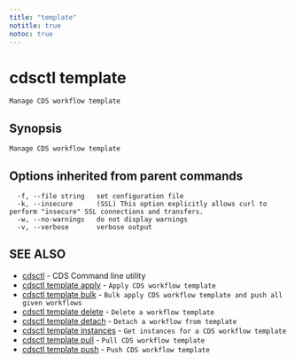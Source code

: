 ```yaml
---
title: "template"
notitle: true
notoc: true
---
```

# cdsctl template

`Manage CDS workflow template`

## Synopsis

`Manage CDS workflow template`

## Options inherited from parent commands

```
  -f, --file string   set configuration file
  -k, --insecure      (SSL) This option explicitly allows curl to perform "insecure" SSL connections and transfers.
  -w, --no-warnings   do not display warnings
  -v, --verbose       verbose output
```

## SEE ALSO

* [cdsctl](/docs/components/cdsctl/cdsctl/)	 - CDS Command line utility
* [cdsctl template apply](/docs/components/cdsctl/template/apply/)	 - `Apply CDS workflow template`
* [cdsctl template bulk](/docs/components/cdsctl/template/bulk/)	 - `Bulk apply CDS workflow template and push all given workflows`
* [cdsctl template delete](/docs/components/cdsctl/template/delete/)	 - `Delete a workflow template`
* [cdsctl template detach](/docs/components/cdsctl/template/detach/)	 - `Detach a workflow from template`
* [cdsctl template instances](/docs/components/cdsctl/template/instances/)	 - `Get instances for a CDS workflow template`
* [cdsctl template pull](/docs/components/cdsctl/template/pull/)	 - `Pull CDS workflow template`
* [cdsctl template push](/docs/components/cdsctl/template/push/)	 - `Push CDS workflow template`

